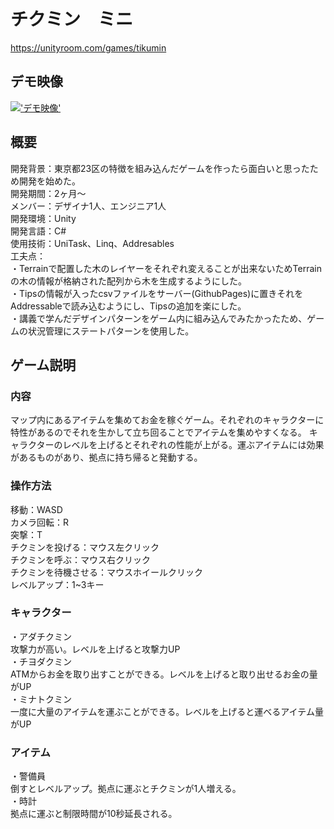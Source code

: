 # チクミン　ミニ
https://unityroom.com/games/tikumin
## デモ映像
[!['デモ映像'](https://github.com/tmsb0606/Chikumin/assets/120014601/232b17a6-a52e-4eb8-b40a-f88acc7c9a12)](https://www.youtube.com/watch?v=I2N4IMqfBU0)
## 概要
開発背景：東京都23区の特徴を組み込んだゲームを作ったら面白いと思ったため開発を始めた。<br>
開発期間：2ヶ月～<br>
メンバー：デザイナ1人、エンジニア1人<br>
開発環境：Unity <br>
開発言語：C# <br>
使用技術：UniTask、Linq、Addresables<br>
工夫点：<br>
・Terrainで配置した木のレイヤーをそれぞれ変えることが出来ないためTerrainの木の情報が格納された配列から木を生成するようにした。<br>
・Tipsの情報が入ったcsvファイルをサーバー(GithubPages)に置きそれをAddressableで読み込むようにし、Tipsの追加を楽にした。<br>
・講義で学んだデザインパターンをゲーム内に組み込んでみたかったため、ゲームの状況管理にステートパターンを使用した。

## ゲーム説明
### 内容
マップ内にあるアイテムを集めてお金を稼ぐゲーム。それぞれのキャラクターに特性があるのでそれを生かして立ち回ることでアイテムを集めやすくなる。
キャラクターのレベルを上げるとそれぞれの性能が上がる。運ぶアイテムには効果があるものがあり、拠点に持ち帰ると発動する。
### 操作方法
移動：WASD<br>
カメラ回転：R<br>
突撃：T<br>
チクミンを投げる：マウス左クリック<br>
チクミンを呼ぶ：マウス右クリック<br>
チクミンを待機させる：マウスホイールクリック<br>
レベルアップ：1~3キー

### キャラクター
・アダチクミン<br>
    攻撃力が高い。レベルを上げると攻撃力UP<br>
・チヨダクミン<br>
    ATMからお金を取り出すことができる。レベルを上げると取り出せるお金の量がUP<br>
・ミナトクミン<br>
    一度に大量のアイテムを運ぶことができる。レベルを上げると運べるアイテム量がUP<br>
### アイテム
・警備員<br>
    倒すとレベルアップ。拠点に運ぶとチクミンが1人増える。<br>
・時計<br>
    拠点に運ぶと制限時間が10秒延長される。
